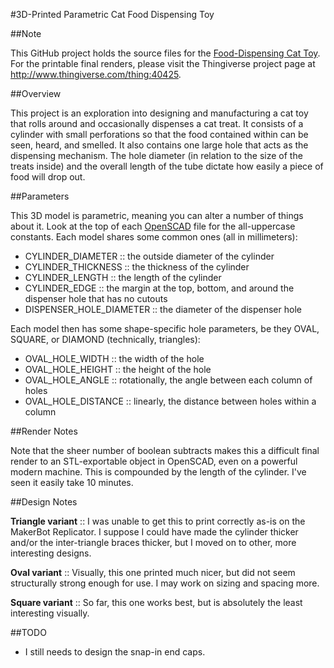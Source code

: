 #3D-Printed Parametric Cat Food Dispensing Toy

##Note

This GitHub project holds the source files for the [Food-Dispensing Cat
Toy](http://www.thingiverse.com/thing:40425).  For the printable 
final renders, please visit the Thingiverse project page at
<http://www.thingiverse.com/thing:40425>.

##Overview

This project is an exploration into designing and manufacturing a cat toy
that rolls around and occasionally dispenses a cat treat.  It consists of a
cylinder with small perforations so that the food contained within can be
seen, heard, and smelled.  It also contains one large hole that acts as the
dispensing mechanism.  The hole diameter (in relation to the size of the
treats inside) and the overall length of the tube dictate how easily a piece
of food will drop out.

##Parameters

This 3D model is parametric, meaning you can alter a number of things about
it.  Look at the top of each [OpenSCAD][] file for the all-uppercase
constants.  Each model shares some common ones (all in millimeters):

- CYLINDER_DIAMETER :: the outside diameter of the cylinder
- CYLINDER_THICKNESS :: the thickness of the cylinder
- CYLINDER_LENGTH :: the length of the cylinder
- CYLINDER_EDGE :: the margin at the top, bottom, and around the dispenser
  hole that has no cutouts
- DISPENSER_HOLE_DIAMETER :: the diameter of the dispenser hole

Each model then has some shape-specific hole parameters, be they OVAL,
SQUARE, or DIAMOND (technically, triangles):

- OVAL_HOLE_WIDTH :: the width of the hole
- OVAL_HOLE_HEIGHT :: the height of the hole
- OVAL_HOLE_ANGLE :: rotationally, the angle between each column of holes
- OVAL_HOLE_DISTANCE :: linearly, the distance between holes within a column

[OpenSCAD]: http://openscad.org

##Render Notes

Note that the sheer number of boolean subtracts makes this a difficult final
render to an STL-exportable object in OpenSCAD, even on a powerful modern
machine.  This is compounded by the length of the cylinder.  I've seen it
easily take 10 minutes.

##Design Notes

**Triangle variant** :: I was unable to get this to print correctly as-is on
the MakerBot Replicator.  I suppose I could have made the cylinder thicker
and/or the inter-triangle braces thicker, but I moved on to other, more
interesting designs.

**Oval variant** :: Visually, this one printed much nicer, but did not seem
structurally strong enough for use.  I may work on sizing and spacing more.

**Square variant** :: So far, this one works best, but is absolutely the
least interesting visually.

##TODO

- I still needs to design the snap-in end caps.


